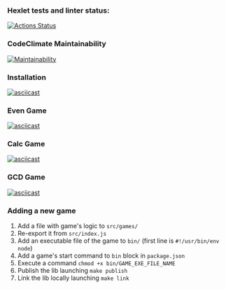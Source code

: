 ### Hexlet tests and linter status:
[![Actions Status](https://github.com/vladislav1923/backend-project-lvl1/actions/workflows/hexlet-check.yml/badge.svg)](https://github.com/vladislav1923/backend-project-lvl1/actions)

### CodeClimate Maintainability
[![Maintainability](https://api.codeclimate.com/v1/badges/887d2b9c72e84c2cc7b0/maintainability)](https://codeclimate.com/github/vladislav1923/backend-project-lvl1/maintainability)

### Installation
[![asciicast](https://asciinema.org/a/MUmYKzcnaSgsjOMN6wezWIW46.svg)](https://asciinema.org/a/MUmYKzcnaSgsjOMN6wezWIW46)

### Even Game
[![asciicast](https://asciinema.org/a/3pFvfqqQcOo37buM8seApHrGc.svg)](https://asciinema.org/a/3pFvfqqQcOo37buM8seApHrGc)

### Calc Game
[![asciicast](https://asciinema.org/a/ZggGgV45FBl2AsOzSyJd4ssN9.svg)](https://asciinema.org/a/ZggGgV45FBl2AsOzSyJd4ssN9)

### GCD Game
[![asciicast](https://asciinema.org/a/TJ23POd8Gq0mJSEcoi0J60HRC.svg)](https://asciinema.org/a/TJ23POd8Gq0mJSEcoi0J60HRC)

### Adding a new game
1. Add a file with game's logic to `src/games/`
2. Re-export it from `src/index.js`
3. Add an executable file of the game to `bin/` (first line is `#!/usr/bin/env node`)
4. Add a game's start command to `bin` block in `package.json`
5. Execute a command `chmod +x bin/GAME_EXE_FILE_NAME`
6. Publish the lib launching `make publish`
7. Link the lib locally launching `make link`
